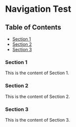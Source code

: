 <h1>Navigation Test</h1>
<nav>
<h2>Table of Contents</h2>
<ul>
    <li><a href="#section1">Section 1</a></li>
    <li><a href="#section2">Section 2</a></li>
    <li><a href="#section3">Section 3</a></li>
</ul>
</nav>
<div class="page">
<div class="abspos">
    <section id="section1">
    <h3>Section 1</h3>
    <p>This is the content of Section 1.</p>
    </section>
</div>
</div>
<div class="page">
<div class="abspos">
    <section id="section2">
    <h3>Section 2</h3>
    <p>This is the content of Section 2.</p>
    </section>
</div>
</div>
<div class="page">
<div class="abspos">
    <section id="section3">
    <h3>Section 3</h3>
    <p>This is the content of Section 3.</p>
    </section>
</div>
</div>
